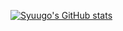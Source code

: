 [![Syuugo's GitHub stats](https://github-readme-stats.vercel.app/api?username=s1204IT&show_icons=true&theme=radical)](#)
